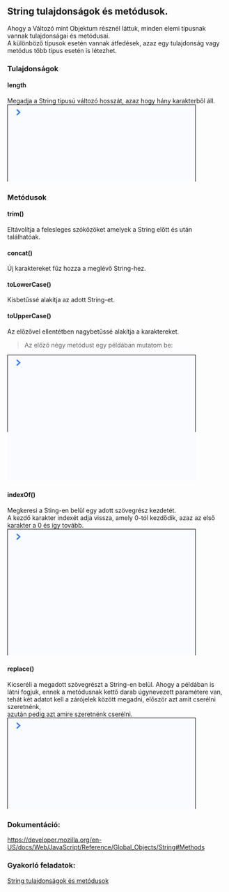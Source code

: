 ## String tulajdonságok és metódusok.  
Ahogy a Változó mint Objektum résznél láttuk, minden elemi típusnak vannak tulajdonságai és metódusai.  
A különböző típusok esetén vannak átfedések, azaz egy tulajdonság vagy metódus több típus esetén is létezhet.  
  
### Tulajdonságok  
#### length  
Megadja a String típusú változó hosszát, azaz hogy hány karakterből áll.  
![String length tulajdonság](/docs/basic/week2/image/variable_types_string_property_length.gif)
  
### Metódusok  
#### trim()  
Eltávolítja a felesleges szóközöket amelyek a String előtt és után találhatóak.  

#### concat()
Új karaktereket fűz hozza a meglévő String-hez.  

#### toLowerCase()
Kisbetűssé alakítja az adott String-et.  

#### toUpperCase()
Az előzővel ellentétben nagybetűssé alakítja a karaktereket.  
> Az előző négy metódust egy példában mutatom be:  
  
![String metódusok 1](/docs/basic/week2/image/variable_types_string_methods_tolower_toupper.gif)

#### indexOf()
Megkeresi a Sting-en belül egy adott szövegrész kezdetét.  
A kezdő karakter indexét adja vissza, amely 0-tól kezdődik, azaz az első karakter a 0 és így tovább.  
![String metódusok 1](/docs/basic/week2/image/variable_types_string_methods_indexof.gif)

#### replace()
Kicseréli a megadott szövegrészt a String-en belül. 
Ahogy a példában is látni fogjuk, ennek a metódusnak kettő darab úgynevezett paramétere van,  
tehát két adatot kell a zárójelek között megadni, először azt amit cserélni szeretnénk,  
azután pedig azt amire szeretnénk cserélni.  
![String metódusok 1](/docs/basic/week2/image/variable_types_string_methods_replace.gif)  
  
### Dokumentáció:  
https://developer.mozilla.org/en-US/docs/Web/JavaScript/Reference/Global_Objects/String#Methods  
  
### Gyakorló feladatok:  
<a href="http://37.139.16.100:3333/practice/basic/week2/06_variable_types_string_methods" 
target="_blank">String tulajdonságok és metódusok</a>
